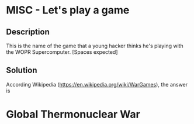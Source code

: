 # MISC - Let's play a game

## Description

This is the name of the game that a young hacker thinks he's playing with the WOPR Supercomputer. [Spaces expected]

## Solution

According Wikipedia (https://en.wikipedia.org/wiki/WarGames), the answer is 
# Global Thermonuclear War
